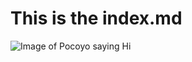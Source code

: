# This is the index.md
![Image of Pocoyo saying Hi](https://i0.wp.com/eltallerdehector.com/wp-content/uploads/2022/06/3e46a-pocoyo-saludando-png.png?resize=500%2C500&ssl=1)
